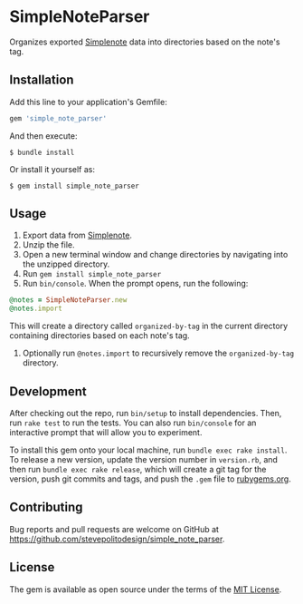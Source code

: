 # SimpleNoteParser

Organizes exported [Simplenote](https://app.simplenote.com/) data into directories based on the note's tag.

## Installation

Add this line to your application's Gemfile:

```ruby
gem 'simple_note_parser'
```

And then execute:

    $ bundle install

Or install it yourself as:

    $ gem install simple_note_parser

## Usage

1. Export data from [Simplenote](https://simplenote.com/help/#export).
1. Unzip the file.
1. Open a new terminal window and change directories by navigating into the unzipped directory.
1. Run `gem install simple_note_parser`
1. Run `bin/console`. When the prompt opens, run the following:

```ruby
@notes = SimpleNoteParser.new
@notes.import
```

This will create a directory called `organized-by-tag` in the current directory containing directories based on each note's tag.

1. Optionally run `@notes.import` to recursively remove the `organized-by-tag` directory.

## Development

After checking out the repo, run `bin/setup` to install dependencies. Then, run `rake test` to run the tests. You can also run `bin/console` for an interactive prompt that will allow you to experiment.

To install this gem onto your local machine, run `bundle exec rake install`. To release a new version, update the version number in `version.rb`, and then run `bundle exec rake release`, which will create a git tag for the version, push git commits and tags, and push the `.gem` file to [rubygems.org](https://rubygems.org).

## Contributing

Bug reports and pull requests are welcome on GitHub at https://github.com/stevepolitodesign/simple_note_parser.

## License

The gem is available as open source under the terms of the [MIT License](https://opensource.org/licenses/MIT).
